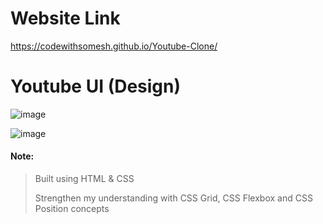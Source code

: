 
#  Website Link 
https://codewithsomesh.github.io/Youtube-Clone/


# Youtube UI (Design)

![image](https://user-images.githubusercontent.com/123357802/232805331-7df6c188-190f-42fc-b97d-9142d70766ad.png)

![image](https://user-images.githubusercontent.com/123357802/232804975-42243d93-2bfd-44b4-bd14-741faf5ba5b7.png)



#### Note:
> Built using HTML & CSS
> 
> Strengthen my understanding with CSS Grid, CSS Flexbox and CSS Position concepts

